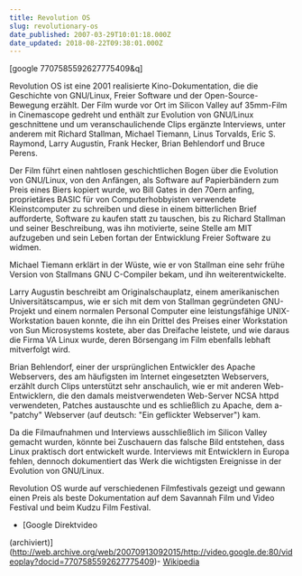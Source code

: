 ```yaml
---
title: Revolution OS
slug: revolutionary-os
date_published: 2007-03-29T10:01:18.000Z
date_updated: 2018-08-22T09:38:01.000Z
---
```


[google 7707585592627775409&q]

Revolution OS ist eine 2001 realisierte Kino-Dokumentation, die die Geschichte von GNU/Linux, Freier Software und der Open-Source-Bewegung erzählt. Der Film wurde vor Ort im Silicon Valley auf 35mm-Film in Cinemascope gedreht und enthält zur Evolution von GNU/Linux geschnittene und um veranschaulichende Clips ergänzte Interviews, unter anderem mit Richard Stallman, Michael Tiemann, Linus Torvalds, Eric S. Raymond, Larry Augustin, Frank Hecker, Brian Behlendorf und Bruce Perens.

Der Film führt einen nahtlosen geschichtlichen Bogen über die Evolution von GNU/Linux, von den Anfängen, als Software auf Papierbändern zum Preis eines Biers kopiert wurde, wo Bill Gates in den 70ern anfing, proprietäres BASIC für von Computerhobbyisten verwendete Kleinstcomputer zu schreiben und diese in einem bitterlichen Brief aufforderte, Software zu kaufen statt zu tauschen, bis zu Richard Stallman und seiner Beschreibung, was ihn motivierte, seine Stelle am MIT aufzugeben und sein Leben fortan der Entwicklung Freier Software zu widmen.

Michael Tiemann erklärt in der Wüste, wie er von Stallman eine sehr frühe Version von Stallmans GNU C-Compiler bekam, und ihn weiterentwickelte.

Larry Augustin beschreibt am Originalschauplatz, einem amerikanischen Universitätscampus, wie er sich mit dem von Stallman gegründeten GNU-Projekt und einem normalen Personal Computer eine leistungsfähige UNIX-Workstation bauen konnte, die ihn ein Drittel des Preises einer Workstation von Sun Microsystems kostete, aber das Dreifache leistete, und wie daraus die Firma VA Linux wurde, deren Börsengang im Film ebenfalls lebhaft mitverfolgt wird.

Brian Behlendorf, einer der ursprünglichen Entwickler des Apache Webservers, des am häufigsten im Internet eingesetzten Webservers, erzählt durch Clips unterstützt sehr anschaulich, wie er mit anderen Web-Entwicklern, die den damals meistverwendeten Web-Server NCSA httpd verwendeten, Patches austauschte und es schließlich zu Apache, dem a-"patchy" Webserver (auf deutsch: "Ein geflickter Webserver") kam.

Da die Filmaufnahmen und Interviews ausschließlich im Silicon Valley gemacht wurden, könnte bei Zuschauern das falsche Bild entstehen, dass Linux praktisch dort entwickelt wurde. Interviews mit Entwicklern in Europa fehlen, dennoch dokumentiert das Werk die wichtigsten Ereignisse in der Evolution von GNU/Linux.

Revolution OS wurde auf verschiedenen Filmfestivals gezeigt und gewann einen Preis als beste Dokumentation auf dem Savannah Film und Video Festival und beim Kudzu Film Festival.

- [Google Direktvideo

 (archiviert)](http://web.archive.org/web/20070913092015/http://video.google.de:80/videoplay?docid=7707585592627775409)- [Wikipedia](http://de.wikipedia.org/wiki/Revolution_os)

